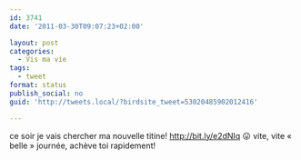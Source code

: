 ```yaml
---
id: 3741
date: '2011-03-30T09:07:23+02:00'

layout: post
categories:
  - Vis ma vie
tags:
  - tweet
format: status
publish_social: no
guid: 'http://tweets.local/?birdsite_tweet=53020485902012416'

---
```


ce soir je vais chercher ma nouvelle titine! http://bit.ly/e2dNIq 😛 vite, vite « belle » journée, achève toi rapidement!